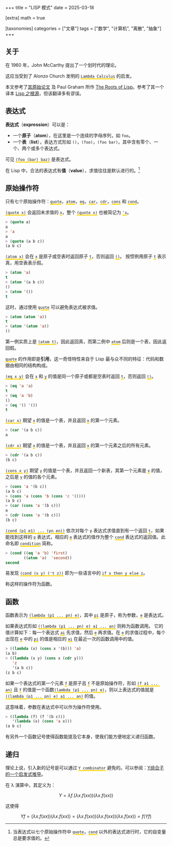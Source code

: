 +++
title = "LISP 模式"
date = 2025-03-18

[extra]
math = true

[taxonomies]
categories = ["文章"]
tags = ["数学", "计算机", "离散", "抽象"]
+++

<style>
  code::before, code::after {
    content: "" !important;
  }

  p code {
    text-decoration: 3px gold underline;
  }
</style>

## 关于
在 1960 年，John McCarthy 提出了一个划时代的理论。

这应当受到了 Alonzo Church 发明的 `Lambda Calculus` 的启发。

本文参考了[其原始论文](https://www-formal.stanford.edu/jmc/recursive.pdf) 及 Paul Graham 所作 [The Roots of Lisp](https://blog.freecloud.dev/img/the-roots-of-lisp.pdf)。参考了其一个译本
[Lisp 之根源](http://daiyuwen.freeshell.org/gb/rol/roots_of_lisp.html)，但该翻译多有谬误。

## 表达式
**表达式**（**expression**）可以是：
- 一个**原子**（**atom**），在这里是一个连续的字母序列，如 `foo`。
- 一个**表**（**list**），表达方式形如 `()`，`(foo)`，`(foo bar)`，其中含有零个、一个、两个或多个表达式。

可见 `(foo (bar) baz)` 是表达式。

在 Lisp 中，合法的表达式有**值**（**value**），求值往往是默认进行的。[^evaluate]

## 原始操作符
只有七个原始操作符：`quote`，`atom`，`eq`，`car`，`cdr`，`cons` 和 `cond`。

`(quote x)` 会返回未求值的 `x`，整个 `(quote x)` 也被简记为 `'x`。
```lisp
> (quote a)
a
> 'a
a
> (quote (a b c))
(a b c)
```

`(atom x)` 会在 `x` 是原子或空表时返回原子 `t`，否则返回 `()`。
按惯例用原子 `t` 表示真，用空表表示假。
```lisp
> (atom 'a)
t
> (atom '(a b c))
()
> (atom '())
t
```

这时，通过使用 `quote` 可以避免表达式被求值。
```lisp
> (atom (atom 'a))
t
> (atom '(atom 'a))
()
```

第一例实质上是 `(atom t)`，因此返回真，而第二例中 `atom` 后则是一个表，因此返回假。

`quote` 的作用即是**引用**，这一奇怪特性来自于 Lisp 最与众不同的特征：代码和数据由相同的结构构成。

`(eq x y)` 会在 `x` 和 `y` 的值是同一个原子或都是空表时返回 `t`，否则返回 `()`。
```lisp
> (eq 'a 'a)
t
> (eq 'a 'b)
()
> (eq '() '())
t
```

`(car x)` 期望 `x` 的值是一个表，并且返回 `x` 的第一个元素。
```lisp
> (car '(a b c))
a
```

`(cdr x)` 期望 `x` 的值是一个表，并且返回 `x` 的第一个元素之后的所有元素。
```lisp
> (cdr '(a b c))
(b c)
```

`(cons x y)` 期望 `y` 的值是一个表，并且返回一个新表，其第一个元素是 `x` 的值，之后是 `y` 的值的各个元素。
```lisp
> (cons 'a '(b c))
(a b c)
> (cons 'a (cons 'b (cons 'c '())))
(a b c)
> (car (cons 'a '(b c)))
a
> (cdr (cons 'a '(b c)))
(b c)
```

`(cond (p1 e1) ... (pn en))` 依次对每个 `p` 表达式求值直到有一个返回 `t`，如果能找到这样的 `p` 表达式，相应的 `e` 表达式的值作为整个 `cond` 表达式的返回值。此命名即 `condition` 简称。
```lisp
> (cond ((eq 'a 'b) 'first)
        ((atom 'a)  'second))
second
```

易发现 `(cond (x y) ('t z))` 即为一些语言中的 `if x then y else z`。

[^evaluate]: 当表达式以七个原始操作符中 `quote`，`cond` 以外的表达式进行时，它的自变量总是要求值的。

称这样的操作符为函数。

## 函数
函数表示为 `(lambda (p1 ... pn) e)`，其中 `pi` 是原子，称为参数，`e` 是表达式。

如果表达式形如 `((lambda (p1 ... pn) e) a1 ... an)` 则称为函数调用。
它的值计算如下：每一个表达式 `ai` 先求值，然后 `e` 再求值。在 `e` 的求值过程中，每个出现在 `e` 中的 `pi` 的值是相应的 `ai` 在最近一次的函数调用中的值。
```lisp
> ((lambda (x) (cons x '(b))) 'a)
(a b)
> ((lambda (x y) (cons x (cdr y)))
   'z
   '(a b c))
(z b c)
```

如果一个表达式的第一个元素 `f` 是原子且 `f` 不是原始操作符，形如 `(f a1 ... an)` 且 `f` 的值是一个函数`(lambda (p1 ... pn) e)`，则以上表达式的值就是 `((lambda (p1 ... pn) e) a1 ... an)` 的值。

这意味着，参数在表达式中可以作为操作符使用。
```lisp
> ((lambda (f) (f '(b c)))
   '(lambda (x) (cons 'a x)))
(a b c)
```

有另外一个函数记号使得函数能提及它本身，使我们能方便地定义递归函数。

## 递归
理论上说，引入新的记号是可以通过 `Y combinator` 避免的。可以参阅：[Y组合子的一个启发式推导](https://zhuanlan.zhihu.com/p/547191928)。

在 λ 演算中，其定义为：

$$Y = \lambda f. (\lambda x. f(x x))(\lambda x. f(x x))$$

这使得

$$Y f = (\lambda x. f(x x))(\lambda x. f(x x)) = (\lambda x. f(x x))(\lambda x. f(x x))(\lambda x. f(x x)) = f(Y f)$$

